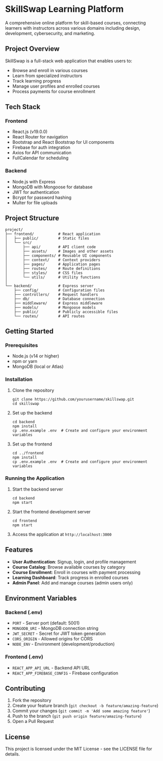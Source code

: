 # SkillSwap Learning Platform

A comprehensive online platform for skill-based courses, connecting learners with instructors across various domains including design, development, cybersecurity, and marketing.

## Project Overview

SkillSwap is a full-stack web application that enables users to:

- Browse and enroll in various courses
- Learn from specialized instructors
- Track learning progress
- Manage user profiles and enrolled courses
- Process payments for course enrollment

## Tech Stack

### Frontend

- React.js (v19.0.0)
- React Router for navigation
- Bootstrap and React Bootstrap for UI components
- Firebase for auth integration
- Axios for API communication
- FullCalendar for scheduling

### Backend

- Node.js with Express
- MongoDB with Mongoose for database
- JWT for authentication
- Bcrypt for password hashing
- Multer for file uploads

## Project Structure

```
project/
├── frontend/           # React application
│   ├── public/         # Static files
│   └── src/
│       ├── api/        # API client code
│       ├── assets/     # Images and other assets
│       ├── components/ # Reusable UI components
│       ├── context/    # Context providers
│       ├── pages/      # Application pages
│       ├── routes/     # Route definitions
│       ├── styles/     # CSS files
│       └── utils/      # Utility functions
│
└── backend/            # Express server
    ├── config/         # Configuration files
    ├── controllers/    # Request handlers
    ├── db/             # Database connection
    ├── middleware/     # Express middleware
    ├── models/         # Mongoose models
    ├── public/         # Publicly accessible files
    └── routes/         # API routes
```

## Getting Started

### Prerequisites

- Node.js (v14 or higher)
- npm or yarn
- MongoDB (local or Atlas)

### Installation

1. Clone the repository

   ```
   git clone https://github.com/yourusername/skillswap.git
   cd skillswap
   ```

2. Set up the backend

   ```
   cd backend
   npm install
   cp .env.example .env  # Create and configure your environment variables
   ```

3. Set up the frontend
   ```
   cd ../frontend
   npm install
   cp .env.example .env  # Create and configure your environment variables
   ```

### Running the Application

1. Start the backend server

   ```
   cd backend
   npm start
   ```

2. Start the frontend development server

   ```
   cd frontend
   npm start
   ```

3. Access the application at `http://localhost:3000`

## Features

- **User Authentication**: Signup, login, and profile management
- **Course Catalog**: Browse available courses by category
- **Course Enrollment**: Enroll in courses with payment processing
- **Learning Dashboard**: Track progress in enrolled courses
- **Admin Panel**: Add and manage courses (admin users only)

## Environment Variables

### Backend (.env)

- `PORT` - Server port (default: 5001)
- `MONGODB_URI` - MongoDB connection string
- `JWT_SECRET` - Secret for JWT token generation
- `CORS_ORIGIN` - Allowed origins for CORS
- `NODE_ENV` - Environment (development/production)

### Frontend (.env)

- `REACT_APP_API_URL` - Backend API URL
- `REACT_APP_FIREBASE_CONFIG` - Firebase configuration

## Contributing

1. Fork the repository
2. Create your feature branch (`git checkout -b feature/amazing-feature`)
3. Commit your changes (`git commit -m 'Add some amazing feature'`)
4. Push to the branch (`git push origin feature/amazing-feature`)
5. Open a Pull Request

## License

This project is licensed under the MIT License - see the LICENSE file for details.
